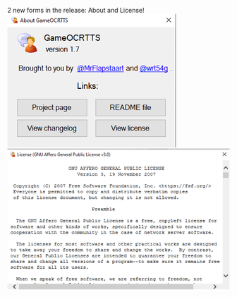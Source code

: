 2 new forms in the release: About and License!<br>
![about form](https://raw.githubusercontent.com/MrFlapstaart/GameOCRTTS/master/releases/1.7/about.png)
![license form](https://raw.githubusercontent.com/MrFlapstaart/GameOCRTTS/master/releases/1.7/license.png)
